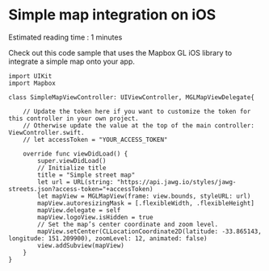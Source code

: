# Simple map integration on iOS

Estimated reading time : 1 minutes

Check out this code sample that uses the Mapbox GL iOS library to integrate a simple map onto your app.

```
import UIKit
import Mapbox

class SimpleMapViewController: UIViewController, MGLMapViewDelegate{

    // Update the token here if you want to customize the token for this controller in your own project.
    // Otherwise update the value at the top of the main controller: ViewController.swift.
    // let accessToken = "YOUR_ACCESS_TOKEN"

    override func viewDidLoad() {
        super.viewDidLoad()
        // Initialize title
        title = "Simple street map"
        let url = URL(string: "https://api.jawg.io/styles/jawg-streets.json?access-token="+accessToken)
        let mapView = MGLMapView(frame: view.bounds, styleURL: url)
        mapView.autoresizingMask = [.flexibleWidth, .flexibleHeight]
        mapView.delegate = self
        mapView.logoView.isHidden = true
        // Set the map’s center coordinate and zoom level.
        mapView.setCenter(CLLocationCoordinate2D(latitude: -33.865143, longitude: 151.209900), zoomLevel: 12, animated: false)
        view.addSubview(mapView)
    }
}

```